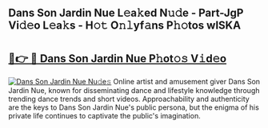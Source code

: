 ## Dans Son Jardin Nue L𝚎a𝚔ed N𝚞𝚍e - Part-JgP Vi𝚍𝚎o L𝚎a𝚔s - H𝚘𝚝 O𝚗𝚕yf𝚊ns P𝚑𝚘tos wISKA

# <h2><a href="http://kf2t8t.oniu.top/?m=Dans+Son+Jardin+Nue">🔗👉 🔴 Dans Son Jardin Nue P𝚑ot𝚘𝚜 V𝚒d𝚎o</a></h2>

[![Dans Son Jardin Nue Nu𝚍e𝚜](https://i.imgur.com/0qMVB7G.gif)](http://kf2t8t.oniu.top/?m=Dans+Son+Jardin+Nue)
Online artist and amusement giver Dans Son Jardin Nue, known for disseminating dance and lifestyle knowledge through trending dance trends and short videos. Approachability and authenticity are the keys to Dans Son Jardin Nue's public persona, but the enigma of his private life continues to captivate the public's imagination.  
